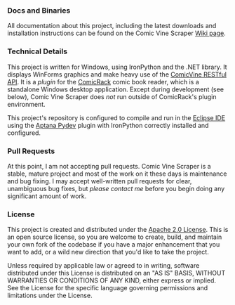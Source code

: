 ### Docs and Binaries

All documentation about this project, including the latest downloads and installation instructions
can be found on the Comic Vine Scraper [Wiki page](https://github.com/cbanack/comic-vine-scraper/wiki/Introduction).

### Technical Details

This project is written for Windows, using IronPython and the .NET library.  It displays WinForms graphics and make 
heavy use of the [ComicVine RESTful API](http://www.comicvine.com/api/).  It is a _plugin_ for the
[ComicRack](http://comicrack.cyolito.com/) comic book reader, which is a standalone Windows desktop application.
Except during development (see below), Comic Vine Scraper does _not_ run outside of ComicRack's plugin environment.   

This project's repository is configured to compile and run in the [Eclipse IDE](https://eclipse.org/) using the
[Aptana Pydev](http://pydev.org/) plugin with IronPython correctly installed and configured.

### Pull Requests

At this point, I am not accepting pull requests.  Comic Vine Scraper is a stable, mature project and most of 
the work on it these days is maintenance and bug fixing.  I may accept well-written pull requests for clear, 
unambiguous bug fixes, but _please contact me_ before you begin doing any significant amount of work.

### License 

This project is created and distributed under the [Apache 2.0 License](https://www.apache.org/licenses/LICENSE-2.0).
This is an open source license, so you are welcome to create, build, and maintain your own fork of the codebase
if you have a major enhancement that  you want to add, or a wild new direction that you'd like to take 
the project.

Unless required by applicable law or agreed to in writing, software 
distributed under this License is distributed on an "AS IS" BASIS,
WITHOUT WARRANTIES OR CONDITIONS OF ANY KIND, either express or implied.
See the License for the specific language governing permissions and
limitations under the License.
